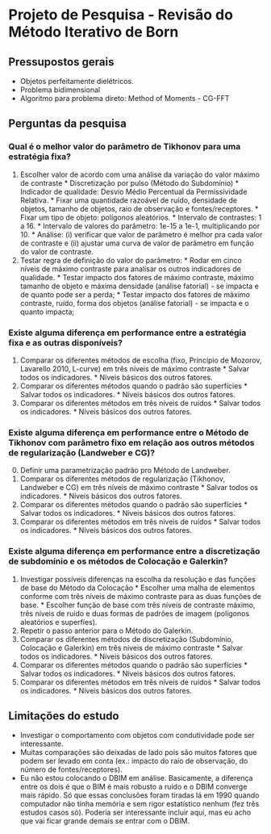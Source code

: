 # Projeto de Pesquisa - Revisão do Método Iterativo de Born

## Pressupostos gerais

* Objetos perfeitamente dielétricos.
* Problema bidimensional
* Algoritmo para problema direto: Method of Moments - CG-FFT

## Perguntas da pesquisa

### Qual é o melhor valor do parâmetro de Tikhonov para uma estratégia fixa?
  1. Escolher valor de acordo com uma análise da variação do valor máximo de contraste
    * Discretização por pulso (Método do Subdomínio)
    * Indicador de qualidade: Desvio Médio Percentual da Permissividade Relativa.
    * Fixar uma quantidade razoável de ruído, densidade de objetos, tamanho de objetos, raio de observação e fontes/receptores.
    * Fixar um tipo de objeto: polígonos aleatórios.
    * Intervalo de contrastes: 1 a 16.
    * Intervalo de valores do parâmetro: 1e-15 a 1e-1, multiplicando por 10.
    * Análise: (i) verificar que valor de parâmetro é melhor pra cada valor de contraste e (ii) ajustar uma curva de valor de parâmetro em função do valor de contraste.
  2. Testar regra de definição do valor do parâmetro:
    * Rodar em cinco níveis de máximo contraste para analisar os outros indicadores de qualidade.
    * Testar impacto dos fatores de máximo contraste, máximo tamanho de objeto e máxima densidade (análise fatorial) - se impacta e de quanto pode ser a perda;
    * Testar impacto dos fatores de máximo contraste, ruído, forma dos objetos (análise fatorial) - se impacta e o quanto impacta;

### Existe alguma diferença em performance entre a estratégia fixa e as outras disponíveis?
  1. Comparar os diferentes métodos de escolha (fixo, Princípio de Mozorov, Lavarello 2010, L-curve) em três níveis de máximo contraste
    * Salvar todos os indicadores.
    * Níveis básicos dos outros fatores.
  2. Comparar os diferentes métodos quando o padrão são superfícies
    * Salvar todos os indicadores.
    * Níveis básicos dos outros fatores.
  3. Comparar os diferentes métodos em três níveis de ruídos
    * Salvar todos os indicadores.
    * Níveis básicos dos outros fatores.

### Existe alguma diferença em performance entre o Método de Tikhonov com parâmetro fixo em relação aos outros métodos de regularização (Landweber e CG)?
  0. Definir uma parametrização padrão pro Método de Landweber.
  1. Comparar os diferentes métodos de regularização (Tikhonov, Landweber e CG) em três níveis de máximo contraste
    * Salvar todos os indicadores.
    * Níveis básicos dos outros fatores.
  2. Comparar os diferentes métodos quando o padrão são superfícies
    * Salvar todos os indicadores.
    * Níveis básicos dos outros fatores.
  3. Comparar os diferentes métodos em três níveis de ruídos
    * Salvar todos os indicadores.
    * Níveis básicos dos outros fatores.

### Existe alguma diferença em performance entre a discretização de subdomínio e os métodos de Colocação e Galerkin?
  1. Investigar possíveis diferenças na escolha da resolução e das funções de base do Método da Colocação
    * Escolher uma malha de elementos conforme com três níveis de máximo contraste para as duas funções de base.
    * Escolher função de base com três níveis de contraste máximo, três níveis de ruído e duas formas de padrões de imagem (polígonos aleatórios e superfíes).
  2. Repetir o passo anterior para o Método do Galerkin.
  3. Comparar os diferentes métodos de discretização (Subdomínio, Colocação e Galerkin) em três níveis de máximo contraste
    * Salvar todos os indicadores.
    * Níveis básicos dos outros fatores.
  4. Comparar os diferentes métodos quando o padrão são superfícies
    * Salvar todos os indicadores.
    * Níveis básicos dos outros fatores.
  5. Comparar os diferentes métodos em três níveis de ruídos
    * Salvar todos os indicadores.
    * Níveis básicos dos outros fatores.

## Limitações do estudo

* Investigar o comportamento com objetos com condutividade pode ser interessante.
* Muitas comparações são deixadas de lado pois são muitos fatores que podem ser levado em conta (ex.: impacto do raio de observação, do número de fontes/receptores).
* Eu não estou colocando o DBIM em análise. Basicamente, a diferença entre os dois é que o BIM é mais robusto a ruído e o DBIM converge mais rápido. Só que essas conclusões foram tiradas lá em 1990 quando computador não tinha memória e sem rigor estatístico nenhum (fez três estudos casos só). Poderia ser interessante incluir aqui, mas eu acho que vai ficar grande demais se entrar com o DBIM.
